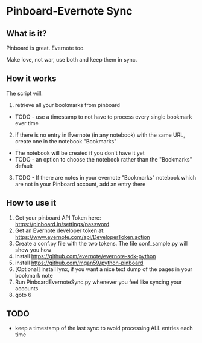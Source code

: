 # Pinboard-Evernote Sync

## What is it?

Pinboard is great. Evernote too. 

Make love, not war, use both and keep them in sync.

## How it works

The script will:

1. retrieve all your bookmarks from pinboard 
  * TODO - use a timestamp to not have to process every single bookmark ever time
2. if there is no entry in Evernote (in any notebook) with the same URL, create one in the notebook "Bookmarks"
  * The notebook will be created if you don't have it yet
  * TODO - an option to choose the notebook rather than the "Bookmarks" default
3. TODO - If there are notes in your evernote "Bookmarks" notebook which are not in your Pinboard account, add an entry there


## How to use it

1. Get your pinboard API Token here: https://pinboard.in/settings/password
2. Get an Evernote developer token at: https://www.evernote.com/api/DeveloperToken.action
3. Create a conf.py file with the two tokens. The file conf_sample.py will show you how
4. install https://github.com/evernote/evernote-sdk-python
5. install https://github.com/mgan59/python-pinboard
6. [Optional] install lynx, if you want a nice text dump of the pages in your bookmark note
7. Run PinboardEvernoteSync.py whenever you feel like syncing your accounts
8. goto 6

## TODO

* keep a timestamp of the last sync to avoid processing ALL entries each time